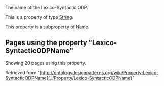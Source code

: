 The name of the Lexico-Syntactic ODP.


This is a property of type [String](../Type/String "Type:String").


This property is a subproperty of [Name](../Property/Name "Property:Name").




  


## Pages using the property "Lexico-SyntacticODPName"


Showing 20 pages using this property.



Retrieved from "[http://ontologydesignpatterns.org/wiki/Property:Lexico-SyntacticODPName](../Property/Lexico-SyntacticODPName)"
